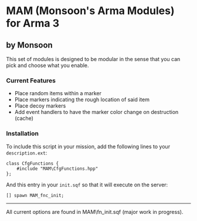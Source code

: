 # MAM (Monsoon's Arma Modules) for Arma 3

## by Monsoon

This set of modules is designed to be modular in the sense that you can pick and choose what you enable.

### Current Features
* Place random items within a marker
* Place markers indicating the rough location of said item
* Place decoy markers
* Add event handlers to have the marker color change on destruction (cache)

### Installation
To include this script in your mission, add the following lines to your ``description.ext``:

    class CfgFunctions {
        #include "MAM\CfgFunctions.hpp"
    };
    
And this entry in your ``init.sqf`` so that it will execute on the server:

    [] spawn MAM_fnc_init;
    
-----

All current options are found in MAM\fn_init.sqf (major work in progress).